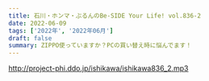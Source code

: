 ```yaml
---
title: 石川・ホンマ・ぶるんのBe-SIDE Your Life! vol.836-2
date: 2022-06-09
tags: ['2022年', '2022年06月']
draft: false
summary: ZIPPO使っていますか？PCの買い替え時に悩んでます！
---
```


http://project-phi.ddo.jp/ishikawa/ishikawa836_2.mp3
